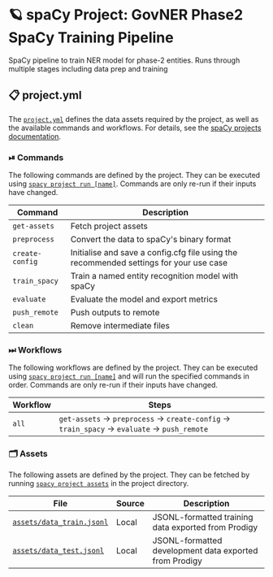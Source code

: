 <!-- SPACY PROJECT: AUTO-GENERATED DOCS START (do not remove) -->

# 🪐 spaCy Project: GovNER Phase2 SpaCy Training Pipeline

SpaCy pipeline to train NER model for phase-2 entities. Runs through multiple stages including data prep and training

## 📋 project.yml

The [`project.yml`](project.yml) defines the data assets required by the
project, as well as the available commands and workflows. For details, see the
[spaCy projects documentation](https://spacy.io/usage/projects).

### ⏯ Commands

The following commands are defined by the project. They
can be executed using [`spacy project run [name]`](https://spacy.io/api/cli#project-run).
Commands are only re-run if their inputs have changed.

| Command | Description |
| --- | --- |
| `get-assets` | Fetch project assets |
| `preprocess` | Convert the data to spaCy's binary format |
| `create-config` | Initialise and save a config.cfg file using the recommended settings for your use case |
| `train_spacy` | Train a named entity recognition model with spaCy |
| `evaluate` | Evaluate the model and export metrics |
| `push_remote` | Push outputs to remote |
| `clean` | Remove intermediate files |

### ⏭ Workflows

The following workflows are defined by the project. They
can be executed using [`spacy project run [name]`](https://spacy.io/api/cli#project-run)
and will run the specified commands in order. Commands are only re-run if their
inputs have changed.

| Workflow | Steps |
| --- | --- |
| `all` | `get-assets` &rarr; `preprocess` &rarr; `create-config` &rarr; `train_spacy` &rarr; `evaluate` &rarr; `push_remote` |

### 🗂 Assets

The following assets are defined by the project. They can
be fetched by running [`spacy project assets`](https://spacy.io/api/cli#project-assets)
in the project directory.

| File | Source | Description |
| --- | --- | --- |
| [`assets/data_train.jsonl`](assets/data_train.jsonl) | Local | JSONL-formatted training data exported from Prodigy |
| [`assets/data_test.jsonl`](assets/data_test.jsonl) | Local | JSONL-formatted development data exported from Prodigy |

<!-- SPACY PROJECT: AUTO-GENERATED DOCS END (do not remove) -->
